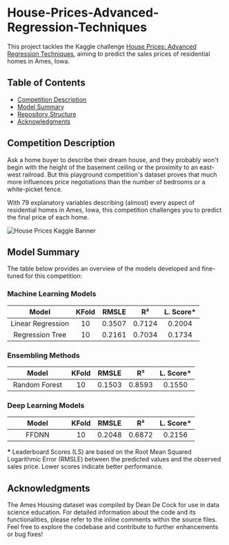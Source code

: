# House-Prices-Advanced-Regression-Techniques
This project tackles the Kaggle challenge [House Prices: Advanced Regression Techniques](https://www.kaggle.com/competitions/house-prices-advanced-regression-techniques), aiming to predict the sales prices of residential homes in Ames, Iowa. 


## Table of Contents
- [Competition Description](#competition-description)
- [Model Summary](#model-summary)
- [Repository Structure](#repository-structure)
- [Acknowledgments](#acknowledgments)

## Competition Description
Ask a home buyer to describe their dream house, and they probably won't begin with the height of the basement ceiling or the proximity to an east-west railroad. But this playground competition's dataset proves that much more influences price negotiations than the number of bedrooms or a white-picket fence.

With 79 explanatory variables describing (almost) every aspect of residential homes in Ames, Iowa, this competition challenges you to predict the final price of each home.

![House Prices Kaggle Banner](https://storage.googleapis.com/kaggle-media/competitions/House%20Prices/kaggle_5407_media_housesbanner.png)


## Model Summary

The table below provides an overview of the models developed and fine-tuned for this competition:

### Machine Learning Models

| <img width=38/>Model<img width=38/>               | KFold | RMSLE | R²   | L. Score* |
|:---------------------------------------------:|:-----:|:------:|:-----------:|:----------:|
| Linear Regression                             |   10  | 0.3507 | 0.7124 |    0.2004  |
| Regression Tree                               |   10  | 0.2161 | 0.7034 |   0.1734  |

### Ensembling Methods

| <img width=38/>Model<img width=38/>                 | KFold | RMSLE | R²    | L. Score* |
|:-----------------------------------------------:|:-----:|:------:|:-----------:|:----------:|
| Random Forest                                   |   10  | 0.1503 | 0.8593 |  0.1550  |

### Deep Learning Models

| <img width=38/>Model<img width=38/> | KFold | RMSLE | R²  | L. Score* |
|:--------------------------:|:-----:|:------:|:-----------:|:----------:|
| FFDNN                      |   10  | 0.2048 | 0.6872 |  0.2156  |  


**\*** Leaderboard Scores (LS) are based on the Root Mean Squared Logarithmic Error (RMSLE) between the predicted values and the observed sales price. Lower scores indicate better performance.


## Acknowledgments

The Ames Housing dataset was compiled by Dean De Cock for use in data science education. For detailed information about the code and its functionalities, please refer to the inline comments within the source files. Feel free to explore the codebase and contribute to further enhancements or bug fixes!
